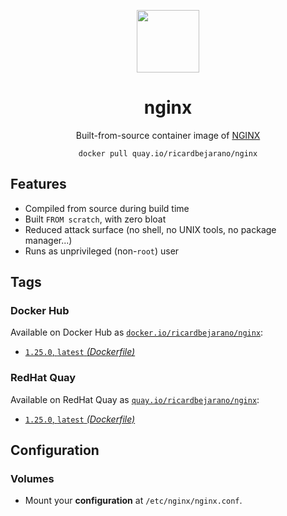 <div align="center">
	<p><img src="https://em-content.zobj.net/thumbs/160/apple/325/eagle_1f985.png" width="100px"></p>
	<h1>nginx</h1>
	<p>Built-from-source container image of <a href="https://nginx.org/">NGINX</a></p>
	<code>docker pull quay.io/ricardbejarano/nginx</code>
</div>


## Features

* Compiled from source during build time
* Built `FROM scratch`, with zero bloat
* Reduced attack surface (no shell, no UNIX tools, no package manager...)
* Runs as unprivileged (non-`root`) user


## Tags

### Docker Hub

Available on Docker Hub as [`docker.io/ricardbejarano/nginx`](https://hub.docker.com/r/ricardbejarano/nginx):

- [`1.25.0`, `latest` *(Dockerfile)*](Dockerfile)

### RedHat Quay

Available on RedHat Quay as [`quay.io/ricardbejarano/nginx`](https://quay.io/repository/ricardbejarano/nginx):

- [`1.25.0`, `latest` *(Dockerfile)*](Dockerfile)


## Configuration

### Volumes

- Mount your **configuration** at `/etc/nginx/nginx.conf`.
